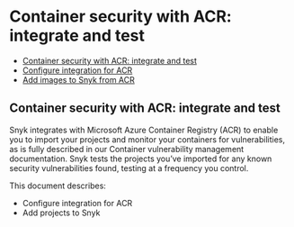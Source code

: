 # Container security with ACR: integrate and test

* [ Container security with ACR: integrate and test](/hc/en-us/articles/360003946957-Container-security-with-ACR-integrate-and-test)
* [ Configure integration for ACR](/hc/en-us/articles/360003915958-Configure-integration-for-ACR)
* [ Add images to Snyk from ACR](/hc/en-us/articles/360003915978-Add-images-to-Snyk-from-ACR)

##  Container security with ACR: integrate and test

Snyk integrates with Microsoft Azure Container Registry \(ACR\) to enable you to import your projects and monitor your containers for vulnerabilities, as is fully described in our Container vulnerability management documentation. Snyk tests the projects you’ve imported for any known security vulnerabilities found, testing at a frequency you control.

This document describes:

* Configure integration for ACR
* Add projects to Snyk

